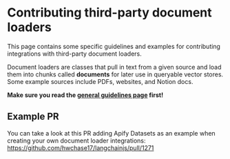 # Contributing third-party document loaders

This page contains some specific guidelines and examples for contributing integrations with third-party document loaders.

Document loaders are classes that pull in text from a given source and load them into chunks called **documents** for later use in queryable vector stores. Some example sources include PDFs, websites, and Notion docs.

**Make sure you read the [general guidelines page](https://github.com/hwchase17/langchainjs/blob/main/.github/contributing/integrations/INTEGRATIONS.md) first!**

## Example PR

You can take a look at this PR adding Apify Datasets as an example when creating your own document loader integrations: https://github.com/hwchase17/langchainjs/pull/1271
